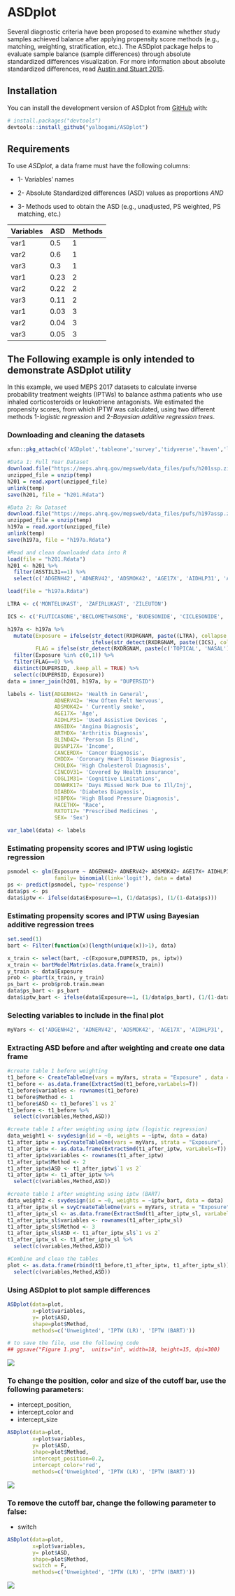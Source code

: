 
<!-- README.md is generated from README.Rmd. Please edit that file -->

# ASDplot

<!-- badges: start -->

<!-- badges: end -->

Several diagnostic criteria have been proposed to examine whether study samples achieved balance after applying propensity score methods (e.g., matching, weighting, stratification, etc.). The ASDplot package helps to evaluate sample balance (sample differences) through absolute standardized differences visualization. For more information about absolute standardized differences, read [Austin and Stuart 2015](https://onlinelibrary.wiley.com/doi/10.1002/sim.6607).

## Installation

You can install the development version of ASDplot from
[GitHub](https://github.com/yalbogami/ASDplot) with:

``` r
# install.packages("devtools")
devtools::install_github("yalbogami/ASDplot")
```

## Requirements

To use *ASDplot*, a data frame must have the following columns:

  - 1- Variables’ names

  - 2- Absolute Standardized differences (ASD) values as proportions *AND*

  - 3- Methods used to obtain the ASD (e.g., unadjusted, PS weighted, PS matching, etc.)

<!-- end list -->

|Variables|ASD|Methods|
|---|---|---|
|var1|0.5|1|
|var2|0.6|1|
|var3|0.3|1|
|var1|0.23|2|
|var2|0.22|2|
|var3|0.11|2|
|var1|0.03|3|
|var2|0.04|3|
|var3|0.05|3|

## The Following example is only intended to demonstrate ASDplot utility

In this example, we used MEPS 2017 datasets to calculate inverse probability treatment weights (IPTWs) to balance asthma patients who use inhaled corticosteroids or leukotriene antagonists. We estimated the propensity scores, from which IPTW was calculated, using two different methods 1-*logistic regression* and 2-*Bayesian additive regression trees*.

### Downloading and cleaning the datasets

``` r
xfun::pkg_attach(c('ASDplot','tableone','survey','tidyverse','haven','labelled','foreign','BART'))

#Data 1: Full Year Dataset
download.file("https://meps.ahrq.gov/mepsweb/data_files/pufs/h201ssp.zip", temp <- tempfile())
unzipped_file = unzip(temp)
h201 = read.xport(unzipped_file)
unlink(temp)  
save(h201, file = "h201.Rdata")

#Data 2: Rx Dataset
download.file("https://meps.ahrq.gov/mepsweb/data_files/pufs/h197assp.zip", temp <- tempfile())
unzipped_file = unzip(temp)
h197a = read.xport(unzipped_file)
unlink(temp)  
save(h197a, file = "h197a.Rdata")

#Read and clean downloaded data into R
load(file = "h201.Rdata")
h201 <- h201 %>%
  filter(ASSTIL31==1) %>%
  select(c('ADGENH42', 'ADNERV42', 'ADSMOK42', 'AGE17X', 'AIDHLP31', 'ANGIDX', 'ARTHDX', 'BLIND42', 'BUSNP17X', 'CANCERDX', 'CHDDX', 'CHOLDX', 'CINCOV31', 'COGLIM31', 'DDNWRK17', 'DIABDX', 'HIBPDX', 'RACETHX', 'RXTOT17', 'SEX', 'DUPERSID')) 

load(file = "h197a.Rdata")

LTRA <- c('MONTELUKAST', 'ZAFIRLUKAST', 'ZILEUTON')

ICS <- c('FLUTICASONE','BECLOMETHASONE', 'BUDESONIDE', 'CICLESONIDE', 'FLUNISOLIDE', 'MOMETASONE')

h197a <- h197a %>%
  mutate(Exposure = ifelse(str_detect(RXDRGNAM, paste((LTRA), collapse = '|')), 1,
                           ifelse(str_detect(RXDRGNAM, paste((ICS), collapse = '|')), 0, 2)),
         FLAG = ifelse(str_detect(RXDRGNAM, paste(c('TOPICAL', 'NASAL'), collapse = '|')), 1, 0)) %>%
  filter(Exposure %in% c(0,1)) %>%
  filter(FLAG==0) %>%
  distinct(DUPERSID, .keep_all = TRUE) %>%
  select(c(DUPERSID, Exposure))
data = inner_join(h201, h197a, by = "DUPERSID")

labels <- list(ADGENH42= 'Health in General',
               ADNERV42= 'How Often Felt Nervous',
               ADSMOK42= ' Currently smoke',
               AGE17X= 'Age',
               AIDHLP31= 'Used Assistive Devices ',
               ANGIDX= 'Angina Diagnosis',
               ARTHDX= 'Arthritis Diagnosis',
               BLIND42= 'Person Is Blind',
               BUSNP17X= 'Income',
               CANCERDX= 'Cancer Diagnosis',
               CHDDX= 'Coronary Heart Disease Diagnosis',
               CHOLDX= 'High Cholesterol Diagnosis',
               CINCOV31= 'Covered by Health insurance',
               COGLIM31= 'Cognitive Limitations',
               DDNWRK17= 'Days Missed Work Due to Ill/Inj',
               DIABDX= 'Diabetes Diagnosis',
               HIBPDX= 'High Blood Pressure Diagnosis',
               RACETHX= 'Race',
               RXTOT17= 'Prescribed Medicines ',
               SEX= 'Sex')

var_label(data) <- labels
```

### Estimating propensity scores and IPTW using logistic regression

``` r
psmodel <- glm(Exposure ~ ADGENH42+ ADNERV42+ ADSMOK42+ AGE17X+ AIDHLP31+ ANGIDX+ ARTHDX+ BLIND42+ BUSNP17X+ CANCERDX+ CHDDX+ CHOLDX+ CINCOV31+ COGLIM31+ DDNWRK17+ DIABDX+ HIBPDX+ RACETHX+ RXTOT17+ SEX,
               family= binomial(link='logit'), data = data)
ps <- predict(psmodel, type='response')
data$ps <- ps
data$iptw <- ifelse(data$Exposure==1, (1/data$ps), (1/(1-data$ps)))
```

### Estimating propensity scores and IPTW using Bayesian additive regression trees

``` r
set.seed(1)
bart <- Filter(function(x)(length(unique(x))>1), data)

x_train <- select(bart, -c(Exposure,DUPERSID, ps, iptw))
x_train <- bartModelMatrix(as.data.frame(x_train))
y_train <- data$Exposure
prob <- pbart(x_train, y_train)
ps_bart <- prob$prob.train.mean
data$ps_bart <- ps_bart
data$iptw_bart <- ifelse(data$Exposure==1, (1/data$ps_bart), (1/(1-data$ps_bart)))
```

### Selecting variables to include in the final plot

``` r
myVars <- c('ADGENH42', 'ADNERV42', 'ADSMOK42', 'AGE17X', 'AIDHLP31', 'ANGIDX', 'ARTHDX', 'BLIND42', 'BUSNP17X', 'CANCERDX', 'CHDDX', 'CHOLDX', 'CINCOV31', 'COGLIM31', 'DDNWRK17', 'DIABDX', 'HIBPDX', 'RACETHX', 'RXTOT17', 'SEX')
```

### Extracting ASD before and after weighting and create one data frame

``` r
#create table 1 before weighting
t1_before <- CreateTableOne(vars = myVars, strata = "Exposure" , data = data)
t1_before <- as.data.frame(ExtractSmd(t1_before,varLabels=T))
t1_before$variables <- rownames(t1_before)
t1_before$Method <- 1
t1_before$ASD <- t1_before$`1 vs 2`
t1_before <- t1_before %>%
  select(c(variables,Method,ASD))

#create table 1 after weighting using iptw (logistic regression)
data_weight1 <- svydesign(id = ~0, weights = ~iptw, data = data)
t1_after_iptw = svyCreateTableOne(vars = myVars, strata = "Exposure",  data = data_weight1, smd=T)
t1_after_iptw <- as.data.frame(ExtractSmd(t1_after_iptw, varLabels=T))
t1_after_iptw$variables <- rownames(t1_after_iptw)
t1_after_iptw$Method <- 2
t1_after_iptw$ASD <- t1_after_iptw$`1 vs 2`
t1_after_iptw <- t1_after_iptw %>%
  select(c(variables,Method,ASD))

#create table 1 after weighting using iptw (BART)
data_weight2 <- svydesign(id = ~0, weights = ~iptw_bart, data = data)
t1_after_iptw_sl = svyCreateTableOne(vars = myVars, strata = "Exposure",  data = data_weight2, smd=T)
t1_after_iptw_sl <- as.data.frame(ExtractSmd(t1_after_iptw_sl, varLabels=T))
t1_after_iptw_sl$variables <- rownames(t1_after_iptw_sl)
t1_after_iptw_sl$Method <- 3
t1_after_iptw_sl$ASD <- t1_after_iptw_sl$`1 vs 2`
t1_after_iptw_sl <- t1_after_iptw_sl %>%
  select(c(variables,Method,ASD))

#Combine and clean the tables
plot <- as.data.frame(rbind(t1_before,t1_after_iptw, t1_after_iptw_sl)) %>%
  select(c(variables,Method,ASD))
```

### Using ASDplot to plot sample differences

``` r
ASDplot(data=plot,
        x=plot$variables,
        y= plot$ASD,
        shape=plot$Method,
        methods=c('Unweighted', 'IPTW (LR)', 'IPTW (BART)'))

# to save the file, use the following code
## ggsave("Figure 1.png",  units="in", width=18, height=15, dpi=300)
```

<img src="Examples/Example1.png" >

### To change the position, color and size of the cutoff bar, use the following parameters:

  - intercept\_position,
  - intercept\_color and
  - intercept\_size

<!-- end list -->

``` r
ASDplot(data=plot,
        x=plot$variables,
        y= plot$ASD,
        shape=plot$Method,
        intercept_position=0.2,
        intercept_color='red',
        methods=c('Unweighted', 'IPTW (LR)', 'IPTW (BART)'))
```

<img src="Examples/Example2.png" >

### To remove the cutoff bar, change the following parameter to false:

  - switch

<!-- end list -->

``` r
ASDplot(data=plot,
        x=plot$variables,
        y= plot$ASD,
        shape=plot$Method,
        switch = F,
        methods=c('Unweighted', 'IPTW (LR)', 'IPTW (BART)'))
```

<img src="Examples/Example3.png" >
